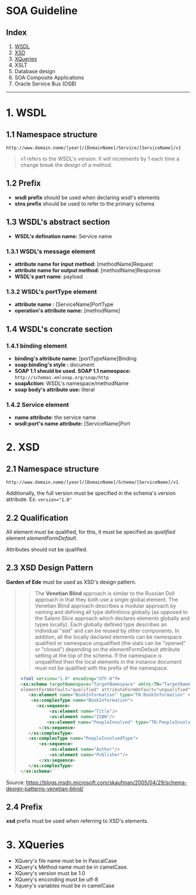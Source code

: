 # SOA Guideline

## Index

1. [WSDL](#1-wsdl)
2. [XSD](#2-xsd)
3. [XQueries](#3-xqueries)
4. XSLT
5. Database design
6. SOA Composite Applications
7. Oracle Service Bus (OSB)

---

# 1. WSDL

## 1.1 Namespace structure

`http://www.domain.name/[year]/[DomainName]/Service/[ServiceName]/v1`

> v1 refers to the WSDL's version. It will increments by 1 each time a change break the design of a method.

## 1.2 Prefix

* **wsdl prefix** should be used when declaring wsdl's elements
* **stns prefix** should be used to refer to the primary schema

## 1.3 WSDL's abstract section

* **WSDL's defination name:** Service name

### 1.3.1 WSDL's message element

* **attribute name for input method:** [methodName]Request
* **attribute name for output method:** [methodName]Response
* **WSDL's part name**: payload

### 1.3.2 WSDL's portType element

* **attribute name :** [ServiceName]PortType
* **operation's attribute name:** [methodName]

## 1.4 WSDL's concrate section

### 1.4.1 binding element

* **binding's attribute name:** [portTypeName]Binding
* **soap:binding's style :** document
* **SOAP 1.1 should be used. SOAP 1.1 namespace:** `http://schemas.xmlsoap.org/soap/http`
* **soapAction:** WSDL's namespace/methodName
* **soap body's attribute use:** literal

### 1.4.2 Service element

* **name attribute:** the service name
* **wsdl:port's name attribute:** [ServiceName]Port

# 2. XSD

## 2.1 Namespace structure

`http://www.domain.name/[year]/[DomainName]/Schema/[ServiceName]/v1`

Additionally, the full version must be specified in the schema's version attribute. Ex: `version="1.0"`

## 2.2 Qualification

All element must be qualified, for this, it must be specified as *qualified* element *elementFormDefault*.

Attributes should not be qualified.

## 2.3 XSD Design Pattern

**Garden of Ede** must be used as XSD's design pattern.

>> The **Venetian Blind** approach is similar to the Russian Doll approach in that they both use a single global element.  The Venetian Blind approach describes a modular approach by naming and defining all type definitions globally (as opposed to the Salami Slice approach which declares elements globally and types locally).  Each globally defined type describes an individual "slat" and can be reused by other components.  In addition, all the locally declared elements can be namespace qualified or namespace unqualified (the slats can be "opened" or "closed") depending on the elementFormDefault attribute setting at the top of the schema.  If the namespace is unqualified then the local elements in the instance document must not be qualified with the prefix of the namespace.
>
> ```xml
> <?xml version="1.0" encoding="UTF-8"?>
> <xs:schema targetNamespace="TargetNamespace" xmlns:TN="TargetNamespace" > xmlns:xs="http://www.w3.org/2001/XMLSchema" 
> elementFormDefault="qualified" attributeFormDefault="unqualified">
>    <xs:element name="BookInformation" type="TN:BookInformation" > maxOccurs="unbounded"/>
>     <xs:complexType name="BookInformation">
>       <xs:sequence>
>            <xs:element name="Title"/>
>            <xs:element name="ISBN"/>
>           <xs:element name="PeopleInvolved" type="TN:PeopleInvolvedType" maxOccurs="unbounded"/>
>        </xs:sequence>
>    </xs:complexType>
>    <xs:complexType name="PeopleInvolvedType">
>        <xs:sequence>
>            <xs:element name="Author"/>
>            <xs:element name="Publisher"/>
>        </xs:sequence>
>    </xs:complexType>
></xs:schema>```

Source: https://blogs.msdn.microsoft.com/skaufman/2005/04/29/schema-design-patterns-venetian-blind/

## 2.4 Prefix

**xsd** prefix must be used when referring to XSD's elements.

# 3. XQueries

* XQuery's file name must be in PascalCase
* XQuery's Method name must be in camelCase.
* XQuery's version must be 1.0
* XQuery's enconding must be utf-8
* Xquery's variables must be in camelCase